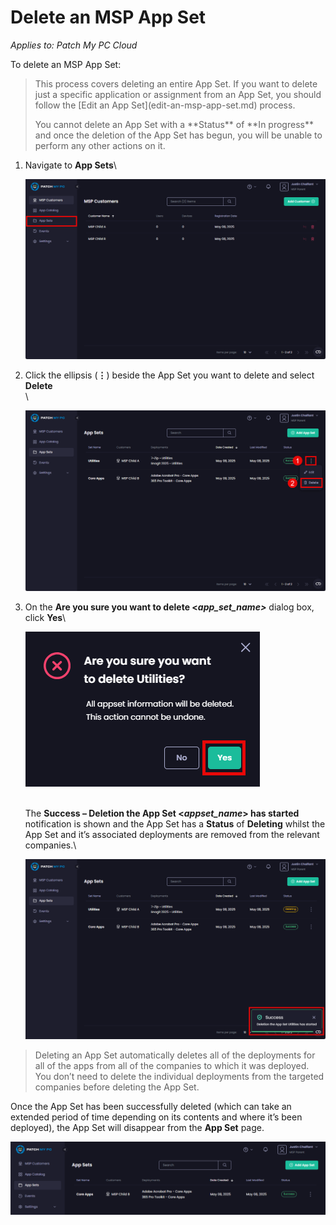 # Delete an MSP App Set

_Applies to: Patch My PC Cloud_

To delete an MSP App Set:

<blockquote class="wp-block-quote is-note">
<p>This process covers deleting an entire App Set. If you want to delete just a specific application or assignment from an App Set, you should follow the [Edit an App Set](edit-an-msp-app-set.md) process.</p>
<p>You cannot delete an App Set with a **Status** of **In progress** and once the deletion of the App Set has begun, you will be unable to perform any other actions on it.</p>
</blockquote>

1.  Navigate to **App Sets**\


    ![Navigating to "App Sets"](/_images/image-(2559).png "Navigating to “App Sets”")
2.  Click the ellipsis (**⋮**) beside the App Set you want to delete and select **Delete**\
    \


    ![Clicking the ellipsis beside the App Set you want to delete and selecting "Delete"](/_images/image-(2560).png "Clicking the ellipsis beside the App Set you want to delete and selecting “Delete”")
3.  On the **Are you sure you want to delete <**_**app\_set\_name>**_ dialog box, click **Yes**\


    ![Clicking "Yes" on the "Are you sure you want to delete" dialog box](/_images/image-(2561).png "Clicking “Yes” on the “Are you sure you want to delete” dialog box")

    \
    The **Success – Deletion the App Set <**_**appset\_name**_**> has started** notification is shown and the App Set has a **Status** of **Deleting** whilst the App Set and it’s associated deployments are removed from the relevant companies.\


    ![Notification the App Set is being deleted](/_images/image-(2562).png "Notification the App Set is being deleted")

<blockquote class="wp-block-quote is-note">
<p>Deleting an App Set automatically deletes all of the deployments for all of the apps from all of the companies to which it was deployed. You don’t need to delete the individual deployments from the targeted companies before deleting the App Set.</p>
</blockquote>

Once the App Set has been successfully deleted (which can take an extended period of time depending on its contents and where it’s been deployed), the App Set will disappear from the **App Set** page.

!["App Set" page showing the App Set has been deleted](/_images/image-(2563).png "“App Set” page showing the App Set has been deleted")